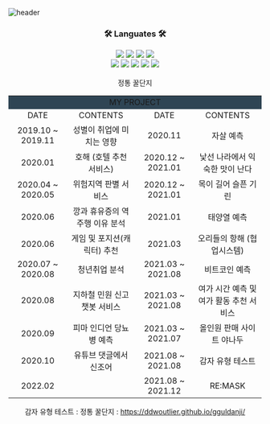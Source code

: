 ![header](https://capsule-render.vercel.app/api?type=transparent&color=auto&fontColor=0067a3&height=100&section=header&text=JUDAHEE&fontSize=70&fontAlignY=45&fontAlign=50&animation=fadeIn&desc=Data%20scientist%20who%20can%20development&&descAlignY=85&descAlign=50)

<div align = "center">
  <h3>🛠 Languates 🛠</h3>
  <img src="https://img.shields.io/badge/Python-3766AB?style=flat-square&logo=Python&logoColor=white"/>
  <img src="https://img.shields.io/badge/Java-007396?style=flat-square&logo=Java&logoColor=white"/>
  <img src="https://img.shields.io/badge/C-A8B9CC?style=flat-square&logo=C&logoColor=white"/>
  <img src="https://img.shields.io/badge/R-276DC3?style=flat-square&logo=R&logoColor=white"/></a>
  </br>
  <img src="https://img.shields.io/badge/JavaScript-F7DF1E?style=flat-square&logo=JavaScript&logoColor=white"/></a>
  <img src="https://img.shields.io/badge/CSS-1572B6?style=flat-square&logo=CSS3&logoColor=white"/></a>
  <img src="https://img.shields.io/badge/HTML5-E34F26?style=flat-square&logo=HTML5&logoColor=white"/></a>
  <img src="https://img.shields.io/badge/Mysql-4479A1?style=flat-square&logo=Mysql&Studio&logoColor=white"/></a>
  <img src="https://img.shields.io/badge/MongoDB-47A248?style=flat-square&logo=MongoDB&Studio&logoColor=white"/></a>
 
</div>

</br>

<div align = "center">
  
<table border="0" width="1200px">
  <tr bgcolor="#2F4554" align="center">
    <td colspan="4"> MY PROJECT </td>
  </tr>
  <tr align="center">
    <td width="300px"> DATE </td>
    <td width="300px"> CONTENTS </td>
    <td width="300px"> DATE </td>
    <td width="300px"> CONTENTS </td>
  </tr>
  <tr align="center">
    <td> 2019.10 ~ 2019.11 </td> <td>성별이 취업에 미치는 영향 </td> <td>2020.11 </td> <td>자살 예측 </td>
  </tr>
  <tr align="center">
    <td> 2020.01 </td> <td> 호해 (호텔 추천 서비스) </td> <td> 2020.12 ~ 2021.01 </td> <td> 낯선 나라에서 익숙한 맛이 난다 </td>
  </tr>
    <tr align="center">
      <td> 2020.04 ~ 2020.05 </td> <td> 위험지역 판별 서비스 </td> <td> 2020.12 ~ 2021.01 </td> <td> 목이 길어 슬픈 기린 </td>
  </tr>
    <tr align="center">
      <td> 2020.06 </td> <td> 깡과 휴유증의 역주행 이유 분석 </td> <td> 2021.01 </td> <td> 태양열 예측 </td>
  </tr>
    <tr align="center">
      <td> 2020.06 </td> <td> 게임 및 포지션(캐릭터) 추천 </td> <td> 2021.03 </td> <td> 오리들의 항해 (협업시스템) </td>
  </tr>
    <tr align="center">
      <td> 2020.07 ~ 2020.08 </td> <td> 청년취업 분석 </td> <td> 2021.03 ~ 2021.08 </td> <td> 비트코인 예측 </td>
  </tr>
    <tr align="center">
      <td> 2020.08 </td> <td> 지하철 민원 신고 챗봇 서비스 </td> <td> 2021.03 ~ 2021.08 </td> <td> 여가 시간 예측 및 여가 활동 추천 서비스 </td>
  </tr>
    <tr align="center">
      <td> 2020.09 </td> <td>  피마 인디언 당뇨병 예측 </td> <td> 2021.03 ~ 2021.07 </td> <td> 올인원 판매 사이트 야나두 </td> 
  </tr>
    <tr align="center">
      <td> 2020.10 </td> <td> 유튜브 댓글에서 신조어  </td> <td> 2021.08 ~ 2021.08 </td> <td> 감자 유형 테스트 </td>
  </tr>
    </tr>
    <tr align="center">
      <td> 2022.02 </td> 정통 꿀단지 <td>  </td> <td> 2021.08 ~ 2021.12 </td> <td> RE:MASK </td>
  </tr>
</table>

감자 유형 테스트 :
정통 꿀단지 : https://ddwoutlier.github.io/gguldanji/

</div>

</br>
